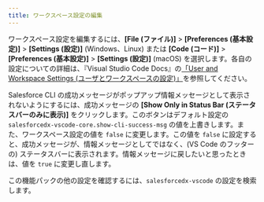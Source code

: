 ```yaml
---
title: ワークスペース設定の編集
---
```


ワークスペース設定を編集するには、**[File \(ファイル\)]** > **[Preferences \(基本設定\)]** > **[Settings \(設定\)]** \(Windows、Linux\) または **[Code \(コード\)]** > **[Preferences \(基本設定\)]** > **[Settings \(設定\)]** \(macOS\) を選択します。各自の設定についての詳細は、『Visual Studio Code Docs』の[「User and Workspace Settings \(ユーザとワークスペースの設定\)」](https://code.visualstudio.com/docs/getstarted/settings)を参照してください。

Salesforce CLI の成功メッセージがポップアップ情報メッセージとして表示されないようにするには、成功メッセージの **[Show Only in Status Bar \(ステータスバーのみに表示\)]** をクリックします。このボタンはデフォルト設定の `salesforcedx-vscode-core.show-cli-success-msg` の値を上書きします。また、ワークスペース設定の値を `false` に変更します。この値を `false` に設定すると、成功メッセージが、情報メッセージとしてではなく、\(VS Code のフッターの\) ステータスバーに表示されます。情報メッセージに戻したいと思ったときは、値を `true` に変更し直します。

この機能パックの他の設定を確認するには、`salesforcedx-vscode` の設定を検索します。
